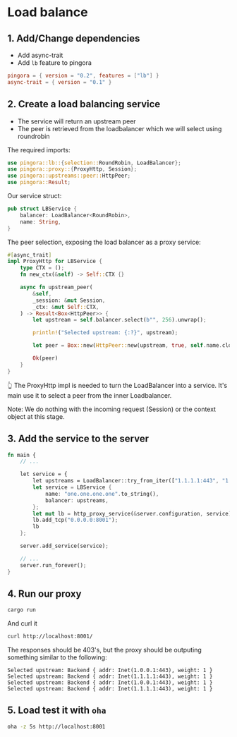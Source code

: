 # Load balance

## 1. Add/Change dependencies

- Add async-trait
- Add `lb` feature to pingora

```toml
pingora = { version = "0.2", features = ["lb"] }
async-trait = { version = "0.1" }
```

## 2. Create a load balancing service

- The service will return an upstream peer
- The peer is retrieved from the loadbalancer which we will select using roundrobin

The required imports:

```rs
use pingora::lb::{selection::RoundRobin, LoadBalancer};
use pingora::proxy::{ProxyHttp, Session};
use pingora::upstreams::peer::HttpPeer;
use pingora::Result;
```

Our service struct:

```rs
pub struct LBService {
    balancer: LoadBalancer<RoundRobin>,
    name: String,
}
```

The peer selection, exposing the load balancer as a proxy service:

```rs
#[async_trait]
impl ProxyHttp for LBService {
    type CTX = ();
    fn new_ctx(&self) -> Self::CTX {}

    async fn upstream_peer(
        &self,
        _session: &mut Session,
        _ctx: &mut Self::CTX,
    ) -> Result<Box<HttpPeer>> {
        let upstream = self.balancer.select(b"", 256).unwrap();

        println!("Selected upstream: {:?}", upstream);

        let peer = Box::new(HttpPeer::new(upstream, true, self.name.clone()));

        Ok(peer)
    }
}
```

👆 The ProxyHttp impl is needed to turn the LoadBalancer into a service. It's main use it to select a peer from the inner Loadbalancer.

Note: We do nothing with the incoming request (Session) or the context object at this stage.

## 3. Add the service to the server

```rs
fn main {
    // ...

    let service = {
        let upstreams = LoadBalancer::try_from_iter(["1.1.1.1:443", "1.0.0.1:443"]).unwrap();
        let service = LBService {
            name: "one.one.one.one".to_string(),
            balancer: upstreams,
        };
        let mut lb = http_proxy_service(&server.configuration, service);
        lb.add_tcp("0.0.0.0:8001");
        lb
    };

    server.add_service(service);

    // ...
    server.run_forever();
}
```

## 4. Run our proxy

```sh
cargo run 
```

And curl it

```sh
curl http://localhost:8001/
```

The responses should be 403's, but the proxy should be outputing something similar to the following:

```
Selected upstream: Backend { addr: Inet(1.0.0.1:443), weight: 1 }
Selected upstream: Backend { addr: Inet(1.1.1.1:443), weight: 1 }
Selected upstream: Backend { addr: Inet(1.0.0.1:443), weight: 1 }
Selected upstream: Backend { addr: Inet(1.1.1.1:443), weight: 1 }
```

## 5. Load test it with `oha`

```sh
oha -z 5s http://localhost:8001
```
